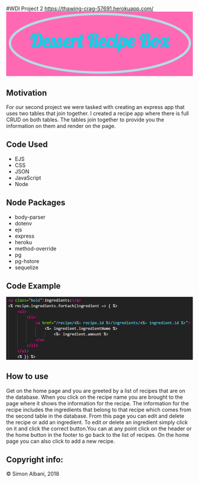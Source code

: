 #WDI Project 2
https://thawing-crag-57691.herokuapp.com/
![alt text](public/images/Capture2.PNG)

## Motivation
For our second project we were tasked with creating an express app that uses two tables that join together. I created a recipe app where there is full CRUD on both tables. The tables join together to provide you the information on them and render on the page.

## Code Used
* EJS
* CSS
* JSON
* JavaScript
* Node

## Node Packages
* body-parser
* dotenv
* ejs
* express
* heroku
* method-override
* pg
* pg-hstore
* sequelize

## Code Example
![alt text](public/images/Capture.PNG)

## How to use
Get on the home page and you are greeted by a list of recipes that are on the database. When you click on the recipe name you are brought to the page where it shows the information for the recipe. The information for the recipe includes the ingredients that belong to that recipe which comes from the second table in the database. From this page you can edit and delete the recipe or add an ingredient. To edit or delete an ingredient simply click on it and click the correct button.You can at any point click on the header or the home button in the footer to go back to the list of recipes. On the home page you can also click to add a new recipe.

## Copyright info:
&copy; Simon Albani, 2018